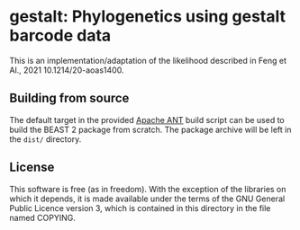 gestalt:  Phylogenetics using gestalt barcode data
==================================

This is an implementation/adaptation of the likelihood described in Feng et Al., 2021 10.1214/20-aoas1400. 


Building from source
--------------------

The default target in the provided [Apache ANT](http://ant.apache.org)
build script can be used to build the BEAST 2 package from scratch.
The package archive will be left in the `dist/` directory.

License
-------

This software is free (as in freedom).  With the exception of the
libraries on which it depends, it is made available under the terms of
the GNU General Public Licence version 3, which is contained in this
directory in the file named COPYING.
